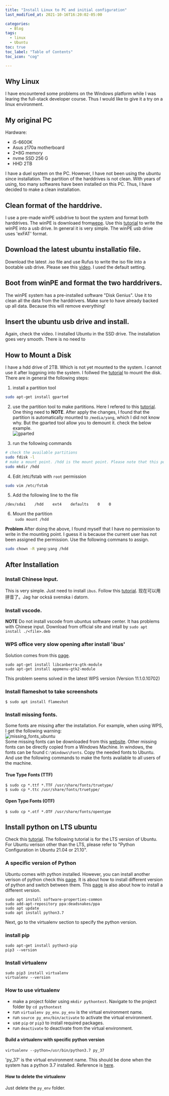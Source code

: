 ```yaml
---
title: "Install Linux to PC and initial configuration"
last_modified_at: 2021-10-16T16:20:02-05:00

categories:
  - Blog
tags:
  - linux
  - Ubuntu
toc: true
toc_label: "Table of Contents"
toc_icon: "cog"

---
```


## Why Linux
I have encountered some problems on the Windows platform while I was learing the full-stack developer course. Thus I would like to give it a try on a linux environment. 

## My original PC
Hardware:
- i5-6600K
- Asus z170a motherboard
- 2*8G memory
- nvme SSD 256 G
- HHD 2TB

I have a duel system on the PC. However, I have not been using the ubuntu since installation. The partition of the harddrives is not clean. With years of using, too many softwares have been installed on this PC. Thus, I have decided to make a clean installation. 

## Clean format of the harddrive. 
I use a pre-made winPE usbdrive to boot the system and format both harddrives. The winPE is downloaed from[wepe](http://www.wepe.com.cn/). Use this  [tutorial](https://www.jianshu.com/p/50fd699ea916) to write the winPE into a usb drive. In general it is very simple. The winPE usb drive uses 'exFAT' format. <br>

## Download the latest ubuntu installatio file. 
Download the latest .iso file and use Rufus to write the iso file into a bootable usb drive. Please see this [video](https://www.youtube.com/watch?v=W-RFY4LQ6oE&t=605s). I used the default setting. 
 
## Boot from winPE and format the two harddrivers. 
The winPE system has a pre-installed software "Disk Genius". Use it to clean all the data from the harddrivers. Make sure to have already backed up all data. Because this will remove everything! 

## Insert the ubuntu usb drive and install.
Again, check the video. I installed Ubuntu in the SSD drive. The installation goes very smooth. There is no need to 

## How to Mount a Disk
I have a hdd drive of 2TB. Which is not yet mounted to the system. I cannot use it after loggning into the system. I follwed the [tutorial](https://askubuntu.com/questions/125257/how-do-i-add-an-additional-hard-drive) to mount the disk.  There are in general the following steps:
1. install a partition tool
```bash
sudo apt-get install gparted
```
2. use the partition tool to make partitions. Here I refered to this [tutorial](https://linuxhint.com/gparted_ubuntu/). One thing need to **NOTE**. After apply the changes, I found that the partition is automatically mounted to `/media/yang`, which I did not know why. But the gparted tool allow you to demount it. check the below example. <br>
![gparted](/assets/images/gparted.png)

3. run the following commands
```bash
# check the available partitions
sudo fdisk -l
# make a mount point. /hdd is the mount point. Please note that this point is not under the user folder. 
sudo mkdir /hdd
```

4. Edit /etc/fstab with `root` permission
```bash
sudo vim /etc/fstab
```

5. Add the following line to the file
```
/dev/sda1    /hdd    ext4    defaults    0    0
```

6. Mount the partition <br>
``` sudo mount /hdd```

**Problem** After doing the above, I found myself that I have no permission to write in the mounting point. I guess it is because the current user has not been assigned the permission. Use the following commans to assign. 
```bash
sudo chown -R yang:yang /hdd
```
## After Installation

### Install Chinese Input.
This is very simple. Just need to install `ibus`. Follow this [tutorial](https://askubuntu.com/questions/59356/how-do-i-get-chinese-input-to-work). 现在可以用拼音了。Jag har ocksä svenska i datorn.

### Install vscode.
**NOTE** Do not install vscode from ubuntus software center. It has problems with Chinese input. Download from official site and intall by `sudo apt install ./<file>.deb`

### WPS office very slow opening after install 'ibus'
Solution comes from this [page](https://blog.csdn.net/weixin_42751951/article/details/105919949).
```
sudo apt-get install libcanberra-gtk-module
sudo apt-get install appmenu-gtk2-module
```
This problem seems solved in the latest WPS version (Version 11.1.0.10702)

### Install flameshot to take screenshots
```console
$ sudo apt install flameshot
```

### Install missing fonts.
Some fonts are missing after the installation. For example, when using WPS, I get the following warning:<br>
<img src="/assets/images/missing_fonts_wps.png" alt="missing_fonts_ubuntu"/>
<br>
Some missing fonts can be downloaded from this [website](https://www.wfonts.com/). Other missing fonts can be directly copied from a Windows Machine. In windows, the fonts can be found `C:\Windows\Fonts`. Copy the needed fonts to Ubuntu. And use the following commands to make the fonts available to all users of the machine. 

#### True Type Fonts (TTF) 
```console
$ sudo cp *.ttf *.TTF /usr/share/fonts/truetype/
$ sudo cp *.ttc /usr/share/fonts/truetype/
```
#### Open Type Fonts (OTF)
```console
$ sudo cp *.otf *.OTF /usr/share/fonts/opentype
```

## Install python on LTS ubuntu
Check this [tutorial](https://linuxize.com/post/how-to-install-pip-on-ubuntu-20.04/). The following tutorial is for the LTS version of Ubuntu. For Ubuntu verison other than the LTS, please refer to "Python Configuration in Ubuntu 21.04 or 21.10".

### A specific version of Python
Ubuntu comes with python installed.  However, you can install another verison of python
check this [page](https://medium.com/analytics-vidhya/how-to-install-and-switch-between-different-python-versions-in-ubuntu-16-04-dc1726796b9b). It is about how to install different version of python and switch between them. 
This [page](https://phoenixnap.com/kb/how-to-install-python-3-ubuntu) is also about how to install a different version. 

```
sudo apt install software-properties-common
sudo add-apt-repository ppa:deadsnakes/ppa
sudo apt update
sudo apt install python3.7

```
Next, go to the virtualenv section to specify the python version.

### install pip

```
sudo apt-get install python3-pip
pip3 --version
```

### Install virtualenv
```
sudo pip3 install virtualenv
virtualenv --version
```
### How to use virtualenv
* make a project folder using `mkdir pythontest`. Navigate to the project folder by `cd pythontest`
* run `virtualenv py_env`. `py_env` is the virtual environment name. 
* run `source py_env/bin/activate` to activate the virtual environment. 
* use `pip` or `pip3` to install required packages. 
* run `deactivate` to deactivate from the virtual environment. 

#### Build a virtualenv with specific python version
```
virtualenv --python=/usr/bin/python3.7 py_37
```
'py_37' is the virtual environment name. This should be done when the system has a python 3.7 installed. Reference is [here](https://stackoverflow.com/questions/1534210/use-different-python-version-with-virtualenv/39713544#39713544). 

#### How to delete the virtualenv
Just delete the `py_env` folder.
